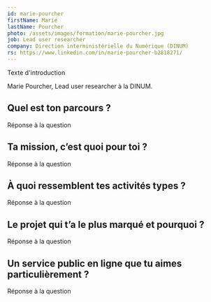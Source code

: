 ```yaml
---
id: marie-pourcher
firstName: Marie
lastName: Pourcher
photo: /assets/images/formation/marie-pourcher.jpg
job: Lead user researcher
company: Direction interministérielle du Numérique (DINUM)
rs: https://www.linkedin.com/in/marie-pourcher-b2818271/
---
```


<p class="fr-text--lead">Texte d'introduction</p>

<p class="fr-text--lead">Marie Pourcher, <span lang="en">Lead user researcher</span> à la DINUM.</p>

<h2 class="fr-h6">Quel est ton parcours&nbsp;?</h2>

Réponse à la question

<h2 class="fr-h6">Ta mission, c’est quoi pour toi&nbsp;?</h2>

Réponse à la question

<h2 class="fr-h6">À quoi ressemblent tes activités types&nbsp;?</h2>

Réponse à la question

<h2 class="fr-h6">Le projet qui t’a le plus marqué et pourquoi&nbsp;?</h2>

Réponse à la question

<h2 class="fr-h6">Un service public en ligne que tu aimes particulièrement&nbsp;?</h2>

Réponse à la question
